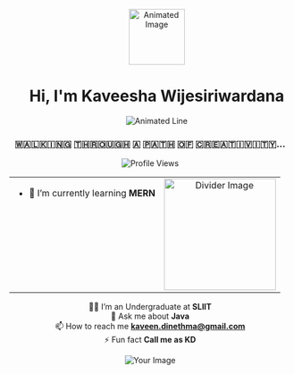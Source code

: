 <div id="user-content-toc">
  <ul align="center">
    <img src="https://raw.githubusercontent.com/7oSkaaa/7oSkaaa/main/Images/about_me.gif" alt="Animated Image" width="100" height="100" />
    <summary><h1 style="display: inline-block">Hi, I'm Kaveesha Wijesiriwardana</h1></summary>
    <img src="https://user-images.githubusercontent.com/73097560/115834477-dbab4500-a447-11eb-908a-139a6edaec5c.gif" alt="Animated Line" />
  </ul>
</div>


<p align="center">
  
</p>

<h3 align="center">
  <b>​🇼​​🇦​​🇱​​🇰​​🇮​​🇳​​🇬​ ​🇹​​🇭​​🇷​​🇴​​🇺​​🇬​​🇭​ ​🇦​ ​🇵​​🇦​​🇹​​🇭​ ​🇴​​🇫​ ​🇨​​🇷​​🇪​​🇦​​🇹​​🇮​​🇻​​🇮​​🇹​​🇾​...</b>
</h3>

<p align="center">
  <img src="https://img.shields.io/badge/Profile%20views-5%2C254-blue" alt="Profile Views"/>
</p>

<table>
  <tr>
    <td align="center" valign="top">
      <ul>
        <li>🌱 I’m currently learning <b>MERN</b></li>
      </ul>
    </td>
    <td align="center" valign="top">
      <img src="https://repository-images.githubusercontent.com/588181932/e36ec678-7984-4cdd-8e4c-a3932772ff8e" alt="Divider Image" width="200" />
    </td>
  </tr>
</table>

<p align="center">
  👨‍🎓 I’m an Undergraduate at <b>SLIIT</b> <br>
  💬 Ask me about <b>Java</b> <br>
  📫 How to reach me <b><a href="mailto:kaveen.dinethma@gmail.com">kaveen.dinethma@gmail.com</a></b> <br>
  ⚡ Fun fact <b>Call me as KD</b>
</p>

<p align="center">
  <img src="your_image_url_here" alt="Your Image" />
</p>
